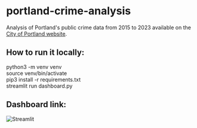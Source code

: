 # portland-crime-analysis

Analysis of Portland's public crime data from 2015 to 2023 available on the <a href='https://www.portland.gov/police/open-data/crime-statistics'>City of Portland website<a>.

## **How to run it locally:**<br>
python3 -m venv venv<br>
source venv/bin/activate<br>
pip3 install -r requirements.txt<br>
streamlit run dashboard.py<br>

## Dashboard link:<br>
![Streamlit](https://img.shields.io/badge/streamlit-FF4B4B?style=for-the-badge&logo=streamlit&logoColor=white)
